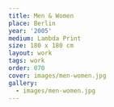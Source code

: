 ```yaml
---
title: Men & Women
place: Berlin
year: '2005'
medium: Lambda Print
size: 180 x 180 cm
layout: work
tags: work
order: 070
cover: images/men-women.jpg
gallery:
  - images/men-women.jpg
---
```

